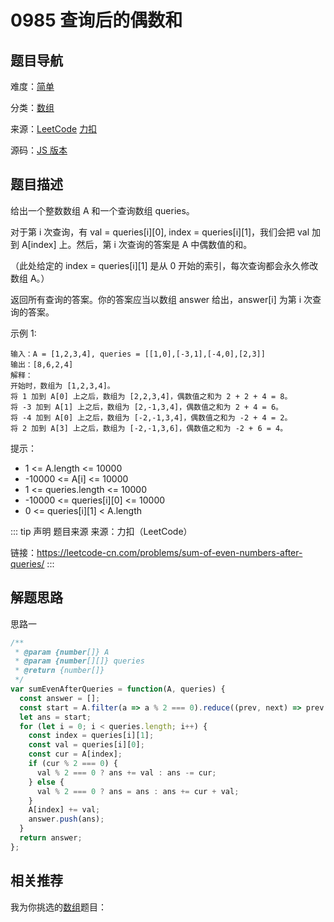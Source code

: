 # 0985 查询后的偶数和


## 题目导航

难度：[简单](/solution/easy/)

分类：[数组](/art/array.html)

来源：[LeetCode](https://leetcode.com/problems/sum-of-even-numbers-after-queries/)  [力扣](https://leetcode-cn.com/problems/sum-of-even-numbers-after-queries/)

源码：[JS 版本](https://github.com/swpuLeo/leetcode/blob/master/src/easy/0985-sum-of-even-numbers-after-queries.js)






## 题目描述

给出一个整数数组 A 和一个查询数组 queries。

对于第 i 次查询，有 val = queries[i][0], index = queries[i][1]，我们会把 val 加到 A[index] 上。然后，第 i 次查询的答案是 A 中偶数值的和。

（此处给定的 index = queries[i][1] 是从 0 开始的索引，每次查询都会永久修改数组 A。）

返回所有查询的答案。你的答案应当以数组 answer 给出，answer[i] 为第 i 次查询的答案。


示例 1:

```
输入：A = [1,2,3,4], queries = [[1,0],[-3,1],[-4,0],[2,3]]
输出：[8,6,2,4]
解释：
开始时，数组为 [1,2,3,4]。
将 1 加到 A[0] 上之后，数组为 [2,2,3,4]，偶数值之和为 2 + 2 + 4 = 8。
将 -3 加到 A[1] 上之后，数组为 [2,-1,3,4]，偶数值之和为 2 + 4 = 6。
将 -4 加到 A[0] 上之后，数组为 [-2,-1,3,4]，偶数值之和为 -2 + 4 = 2。
将 2 加到 A[3] 上之后，数组为 [-2,-1,3,6]，偶数值之和为 -2 + 6 = 4。
```


提示：

- 1 <= A.length <= 10000
- -10000 <= A[i] <= 10000
- 1 <= queries.length <= 10000
- -10000 <= queries[i][0] <= 10000
- 0 <= queries[i][1] < A.length


::: tip 声明 题目来源
来源：力扣（LeetCode）

链接：https://leetcode-cn.com/problems/sum-of-even-numbers-after-queries/
:::



## 解题思路


思路一

```js
/**
 * @param {number[]} A
 * @param {number[][]} queries
 * @return {number[]}
 */
var sumEvenAfterQueries = function(A, queries) {
  const answer = [];
  const start = A.filter(a => a % 2 === 0).reduce((prev, next) => prev + next, 0);
  let ans = start;
  for (let i = 0; i < queries.length; i++) {
    const index = queries[i][1];
    const val = queries[i][0];
    const cur = A[index];
    if (cur % 2 === 0) {
      val % 2 === 0 ? ans += val : ans -= cur;
    } else {
      val % 2 === 0 ? ans = ans : ans += cur + val;
    }
    A[index] += val;
    answer.push(ans);
  }
  return answer;
};
```





## 相关推荐

我为你挑选的[数组](/art/array.html)题目：

